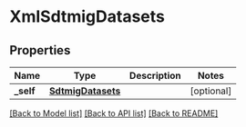# XmlSdtmigDatasets

## Properties
Name | Type | Description | Notes
------------ | ------------- | ------------- | -------------
**_self** | [**SdtmigDatasets**](SdtmigDatasets.md) |  | [optional] 

[[Back to Model list]](../README.md#documentation-for-models) [[Back to API list]](../README.md#documentation-for-api-endpoints) [[Back to README]](../README.md)


